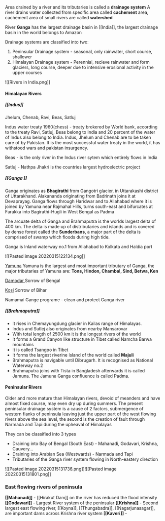 Area drained by a river and its tributaries is called a **drainage system**
A river drains water collected from specific area called **cachement** area, cachement area of small rivers are called **watershed**

River **Ganga** has the largest drainage basin in [[India]], the largest drainage basin in the world belongs to Amazon

Drainage systems are classified into two:
 1) Peninsular Drainage system - seasonal, only rainwater, short course, shallower
 2) Himalayan Drainage system - Perennial, recieve rainwater and form glaciers, long course, deeper due to intensive erosional activity in the upper courses


![[Rivers in India.png]]

#### Himalayan Rivers
##### [[Indus]]
Jhelum, Chenab, Ravi, Beas, Satluj

Indus water treaty 1960(chess) - treaty brokered by World bank, according to the treaty Ravi, Satluj, Beas belong to India and 20 percent of the water of Indus also belong to India. Indus, Jhelum and Chenab are to be taken care of by Pakistan.
It is the most successful water treaty in the world, it has withstood wars and pakistan insurgency.

Beas - is the only river in the Indus river sytem which entirely flows in India

Satluj - Nathpa Jhakri is the countries largest hydroelectric project

##### [[Ganga ]] 
Ganga originates as **Bhagirathi** from Gangotri glacier, in Uttarakashi district of Uttarakhand. Alakananda originating from Badrinath joins it at Devaprayag.
Ganga flows through Haridwar and to Allahabad where it is joined by Yamuna near Rajmahal Hills, turns south-east and bifurcates at Farakka into Bagirathi-Hugli in West Bengal as Padma

The arcuate delta of Ganga and Brahmaputra is the worlds largest delta of 400 km.
The delta is made up of distributaries and islands and is covered by dense forest called the **Sunderbans**, a major part of the delta is comprised of swamp which floods during high tide.

Ganga is Inland waterway no.1 from Allahabad to Kolkata and Haldia port

![[Pasted image 20220315122134.png]]

<u>Yamuna</u>
Yamuna is the largest and most important tributary of Ganga, the major tributaries of Yamuna are: **Tons, Hindon, Chambal, Sind, Betwa, Ken**

<u> Damodar </u>
Sorrow of Bengal

<u>Kosi</u>
Sorrow of Bihar

Namamai Gange programe - clean and protect Ganga river

##### [[Brahmaputra]]
- It rises in Chemayungdung glacier in Kailas range of Himalayas.
-  Indus and Sutlej also originates from nearby Mansarovar
- With total length of 2500 km it is the longest rivers of the world
- It forms a Grand Canyon like structure in Tibet called Namcha Barwa mountains
- It is called Tsangpo in Tibet 
- It forms the largest riverine Island of the world called **Majuli**
- Brahmaputra is navigable until Dibrugarh. It is recognised as National Waterway no.2
- Brahmaputra joins with Tista in Bangladesh afterwards it is called Jamuna. The Jamuna Ganga confluence is called Padma.

#### Peninsular Rivers
Older and more mature than Himalayan rivers, devoid of meanders and have almost fixed course, may even dry up during summers. 
The present peninsular drainage system is a cause of 2 factors, submergence of western flanks of peninsula leaving just the upper part of the west flowing rivers above the sea level, the second is the creation of fault through Narmada and Tapi during the upheaval of Himalayas

They can be classified into 3 types 
- Draining into Bay of Bengal (South East) - Mahanadi, Godavari, Krishna, Cauvery...
- Draining into Arabian Sea (Westwards) - Narmada and Tapi
- Tributaries of the Ganga river system flowing in North-eastery direction


![[Pasted image 20220315131736.png]]![[Pasted image 20220315131801.png]]

### East flowing rivers of peninsula
 **[[Mahanadi]]** - [[Hirakut Dam]] on the river has reduced the flood intensity
 **[[Godawari]]** - Largest River system of the peninsular
 **[[Krishna]]** - Second largest east flowing river, [[Koyna]], [[Thungabadra]], [[Nagarjunasagar]], are important dams across Krishna river system
 **[[Kaveri]]** - 

